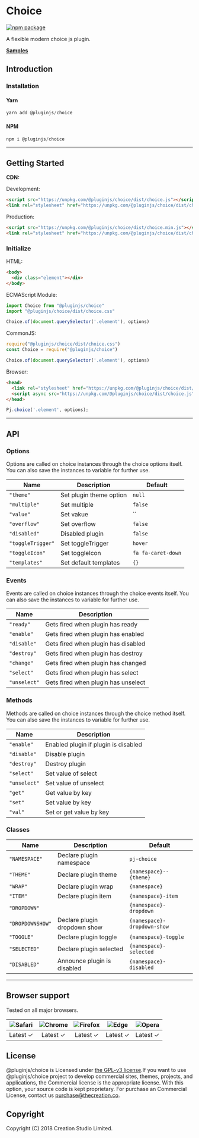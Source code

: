 # Choice

[![npm package](https://img.shields.io/npm/v/@pluginjs/choice.svg)](https://www.npmjs.com/package/@pluginjs/choice)

A flexible modern choice js plugin.

**[Samples](https://codesandbox.io/s/github/pluginjs/plugin.js/tree/master/modules/choice/samples)**

## Introduction

### Installation

#### Yarn

```javascript
yarn add @pluginjs/choice
```

#### NPM

```javascript
npm i @pluginjs/choice
```

---

## Getting Started

**CDN:**

Development:

```html
<script src="https://unpkg.com/@pluginjs/choice/dist/choice.js"></script>
<link rel="stylesheet" href="https://unpkg.com/@pluginjs/choice/dist/choice.css">
```

Production:

```html
<script src="https://unpkg.com/@pluginjs/choice/dist/choice.min.js"></script>
<link rel="stylesheet" href="https://unpkg.com/@pluginjs/choice/dist/choice.min.css">
```

### Initialize

HTML:

```html
<body>
  <div class="element"></div>
</body>
```

ECMAScript Module:

```javascript
import Choice from "@pluginjs/choice"
import "@pluginjs/choice/dist/choice.css"

Choice.of(document.querySelector('.element'), options)
```

CommonJS:

```javascript
require("@pluginjs/choice/dist/choice.css")
const Choice = require("@pluginjs/choice")

Choice.of(document.querySelector('.element'), options)
```

Browser:

```html
<head>
  <link rel="stylesheet" href="https://unpkg.com/@pluginjs/choice/dist/choice.css">
  <script async src="https://unpkg.com/@pluginjs/choice/dist/choice.js"></script>
</head>
```

```javascript
Pj.choice('.element', options);
```

---

## API

### Options

Options are called on choice instances through the choice options itself.
You can also save the instances to variable for further use.

Name | Description | Default
-----|--------------|-----
`"theme"` | Set plugin theme option | `null`
`"multiple"` | Set multiple | `false`
`"value"` | Set vakue | ``
`"overflow"` | Set overflow | `false`
`"disabled"` | Disabled plugin | `false`
`"toggleTrigger"` | Set toggleTrigger | `hover`
`"toggleIcon"` | Set toggleIcon | `fa fa-caret-down`
`"templates"` | Set default templates | `{}`

### Events

Events are called on choice instances through the choice events itself.
You can also save the instances to variable for further use.

Name | Description
-----|-----
`"ready"` | Gets fired when plugin has ready
`"enable"` | Gets fired when plugin has enabled
`"disable"` | Gets fired when plugin has disabled
`"destroy"` | Gets fired when plugin has destroy
`"change"` | Gets fired when plugin has changed
`"select"` | Gets fired when plugin has select
`"unselect"` | Gets fired when plugin has unselect

### Methods

Methods are called on choice instances through the choice method itself.
You can also save the instances to variable for further use.

Name | Description
-----|-----
`"enable"` | Enabled plugin if plugin is disabled
`"disable"` | Disable plugin
`"destroy"` | Destroy plugin
`"select"` | Set value of select
`"unselect"` | Set value of unselect
`"get"` | Get value by key
`"set"` | Set value by key
`"val"` | Set or get value by key

### Classes

Name | Description | Default
-----|------|------
`"NAMESPACE"` | Declare plugin namespace | `pj-choice`
`"THEME"` | Declare plugin theme | `{namespace}--{theme}`
`"WRAP"` | Declare plugin wrap | `{namespace}`
`"ITEM"` | Declare plugin item | `{namespace}-item`
`"DROPDOWN"` |  | `{namespace}-dropdown`
`"DROPDOWNSHOW"` | Declare plugin dropdown show | `{namespace}-dropdown-show`
`"TOGGLE"` | Declare plugin toggle | `{namespace}-toggle`
`"SELECTED"` | Declare plugin selected | `{namespace}-selected`
`"DISABLED"` | Announce plugin is disabled | `{namespace}-disabled`
---

## Browser support

Tested on all major browsers.

| <img src="https://raw.githubusercontent.com/alrra/browser-logos/master/src/safari/safari_32x32.png" alt="Safari"> | <img src="https://raw.githubusercontent.com/alrra/browser-logos/master/src/chrome/chrome_32x32.png" alt="Chrome"> | <img src="https://raw.githubusercontent.com/alrra/browser-logos/master/src/firefox/firefox_32x32.png" alt="Firefox"> | <img src="https://raw.githubusercontent.com/alrra/browser-logos/master/src/edge/edge_32x32.png" alt="Edge"> | <img src="https://raw.githubusercontent.com/alrra/browser-logos/master/src/opera/opera_32x32.png" alt="Opera"> |
|:--:|:--:|:--:|:--:|:--:|
| Latest ✓ | Latest ✓ | Latest ✓ | Latest ✓ | Latest ✓ |

## License

@pluginjs/choice is Licensed under [the GPL-v3 license](LICENSE).If you want to use @pluginjs/choice project to develop commercial sites, themes, projects, and applications, the Commercial license is the appropriate license. With this option, your source code is kept proprietary. For purchase an Commercial License, contact us purchase@thecreation.co.

## Copyright

Copyright (C) 2018 Creation Studio Limited.
